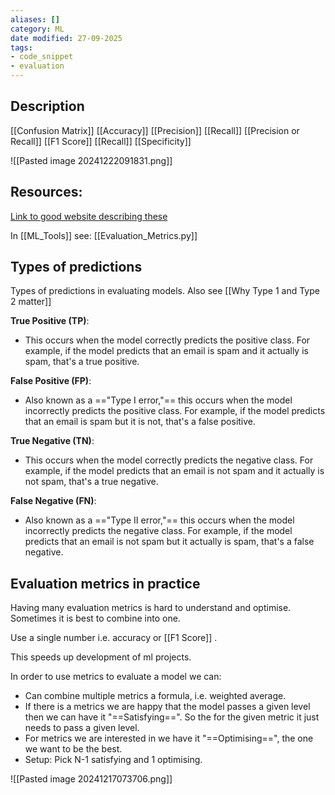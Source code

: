 ```yaml
---
aliases: []
category: ML
date modified: 27-09-2025
tags:
- code_snippet
- evaluation
---
```

## Description

[[Confusion Matrix]]
[[Accuracy]]
[[Precision]]
[[Recall]]
[[Precision or Recall]]
[[F1 Score]]
[[Recall]]
[[Specificity]]


![[Pasted image 20241222091831.png]]

## Resources:
[Link to good website describing these](https://txt.cohere.com/classification-eval-metrics/)

In [[ML_Tools]] see: [[Evaluation_Metrics.py]]

## Types of predictions

Types of predictions in evaluating models. Also see [[Why Type 1 and Type 2 matter]]

**True Positive (TP)**:
- This occurs when the model correctly predicts the positive class. For example, if the model predicts that an email is spam and it actually is spam, that's a true positive.

**False Positive (FP)**:
- Also known as a =="Type I error,"== this occurs when the model incorrectly predicts the positive class. For example, if the model predicts that an email is spam but it is not, that's a false positive.

**True Negative (TN)**:
- This occurs when the model correctly predicts the negative class. For example, if the model predicts that an email is not spam and it actually is not spam, that's a true negative.

**False Negative (FN)**:
- Also known as a =="Type II error,"== this occurs when the model incorrectly predicts the negative class. For example, if the model predicts that an email is not spam but it actually is spam, that's a false negative.

## Evaluation metrics in practice

Having many evaluation metrics is hard to understand and optimise. Sometimes it is best to combine into one.

Use a single number i.e. accuracy or [[F1 Score]] . 

This speeds up development of ml projects.

In order to use metrics to evaluate a model we can:
- Can combine multiple metrics a formula, i.e. weighted average.
- If there is a metrics we are happy that the model passes a given level then we can have it "==Satisfying==". So the for the given metric it just needs to pass a given level.
- For metrics we are interested in we have it "==Optimising==", the one we want to be the best.
- Setup: Pick N-1 satisfying and 1 optimising.

![[Pasted image 20241217073706.png]]





